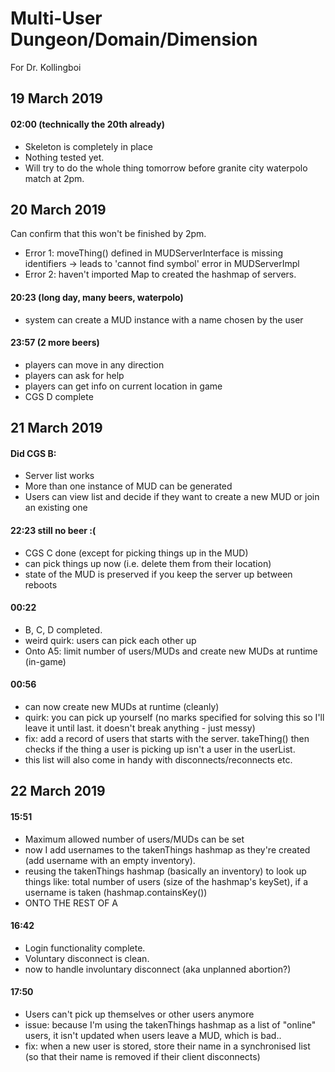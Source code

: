 # Multi-User Dungeon/Domain/Dimension

For Dr. Kollingboi

## 19 March 2019

#### 02:00 (technically the 20th already)
- Skeleton is completely in place 
- Nothing tested yet.
- Will try to do the whole thing tomorrow before granite city waterpolo match at 2pm.

## 20 March 2019
Can confirm that this won't be finished by 2pm.
- Error 1: moveThing() defined in MUDServerInterface is missing identifiers -> leads to 'cannot find symbol' error in MUDServerImpl
- Error 2: haven't imported Map to created the hashmap of servers.

#### 20:23 (long day, many beers, waterpolo)
- system can create a MUD instance with a name chosen by the user

#### 23:57 (2 more beers)
- players can move in any direction
- players can ask for help
- players can get info on current location in game
- CGS D complete

## 21 March 2019

#### Did CGS B:
- Server list works
- More than one instance of MUD can be generated
- Users can view list and decide if they want to create a new MUD or join an existing one

#### 22:23 still no beer :(
- CGS C done (except for picking things up in the MUD)
- can pick things up now (i.e. delete them from their location)
- state of the MUD is preserved if you keep the server up between reboots

#### 00:22
- B, C, D completed.
- weird quirk: users can pick each other up
- Onto A5: limit number of users/MUDs and create new MUDs at runtime (in-game)

#### 00:56
- can now create new MUDs at runtime (cleanly)
- quirk: you can pick up yourself (no marks specified for solving this so I'll leave it until last. it doesn't break anything - just messy)
- fix: add a record of users that starts with the server. takeThing() then checks if the thing a user is picking up isn't a user in the userList.
- this list will also come in handy with disconnects/reconnects etc.

## 22 March 2019

#### 15:51
- Maximum allowed number of users/MUDs can be set
- now I add usernames to the takenThings hashmap as they're created (add username with an empty inventory).
- reusing the takenThings hashmap (basically an inventory) to look up things like: total number of users (size of the hashmap's keySet), if a username is taken (hashmap.containsKey())
- ONTO THE REST OF A

#### 16:42
- Login functionality complete.
- Voluntary disconnect is clean.
- now to handle involuntary disconnect (aka unplanned abortion?)

#### 17:50
- Users can't pick up themselves or other users anymore
- issue: because I'm using the takenThings hashmap as a list of "online" users, it isn't updated when users leave a MUD, which is bad..
- fix: when a new user is stored, store their name in a synchronised list (so that their name is removed if their client disconnects)